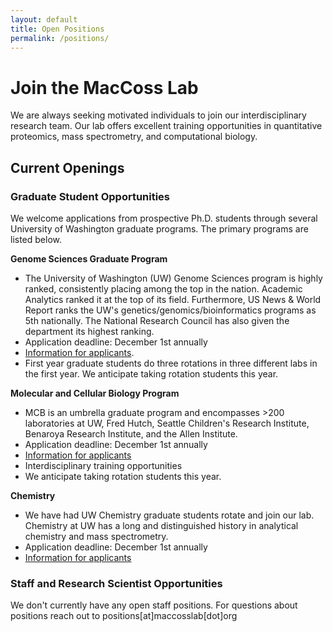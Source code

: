 ```yaml
---
layout: default
title: Open Positions
permalink: /positions/
---
```


# Join the MacCoss Lab

We are always seeking motivated individuals to join our interdisciplinary research team. Our lab offers excellent training opportunities in quantitative proteomics, mass spectrometry, and computational biology.

## Current Openings

### Graduate Student Opportunities

We welcome applications from prospective Ph.D. students through several University of Washington graduate programs. The primary programs are listed below.

**Genome Sciences Graduate Program**
- The University of Washington (UW) Genome Sciences program is highly ranked, consistently placing among the top in the nation. Academic Analytics ranked it at the top of its field. Furthermore, US News & World Report ranks the UW's genetics/genomics/bioinformatics programs as 5th nationally. The National Research Council has also given the department its highest ranking. 
- Application deadline: December 1st annually
- [Information for applicants](https://www.gs.washington.edu/academics/gradprogram/applicants/index.htm).
- First year graduate students do three rotations in three different labs in the first year. We anticipate taking rotation students this year.

**Molecular and Cellular Biology Program**
- MCB is an umbrella graduate program and encompasses >200 laboratories at UW, Fred Hutch, Seattle Children's Research Institute, Benaroya Research Institute, and the Allen Institute.
- Application deadline: December 1st annually
- [Information for applicants](https://mcb-seattle.edu/about-the-mcb-program/)
- Interdisciplinary training opportunities
- We anticipate taking rotation students this year.

**Chemistry**
- We have had UW Chemistry graduate students rotate and join our lab. Chemistry at UW has a long and distinguished history in analytical chemistry and mass spectrometry.
- Application deadline: December 1st annually
- [Information for applicants](https://chem.washington.edu/phd-chemistry-prospective-students)

### Staff and Research Scientist Opportunities

We don't currently have any open staff positions. For questions about positions reach out to positions[at]maccosslab[dot]org

